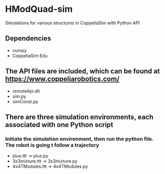 # HModQuad-sim
Simulations for various structures in CoppeliaSim with Python API
## Dependencies
* numpy
* CoppeliaSim Edu

## The API files are included, which can be found at https://www.coppeliarobotics.com/
* remoteApi.dll
* sim.py
* simConst.py

## There are three simulation environments, each associated with one Python script
### Initiate the simulation environment, then run the python file. The robot is going t follow a trajectory
* plus.ttt -> plus.py
* 3x3mixture.ttt -> 3x3mixture.py
* 4x4TModules.ttt -> 4x4TModules.py
